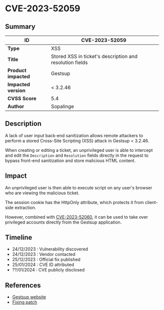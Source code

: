# CVE-2023-52059

## Summary

| ID                    | CVE-2023-52059                                           |
|-----------------------|----------------------------------------------------------|
| **Type**              | XSS                                                      |
| **Title**             | Stored XSS in ticket's description and resolution fields |
| **Product impacted**  | Gestsup                                                  |
| **Impacted version**  | < 3.2.46                                                 |
| **CVSS Score**        | 5.4                                                      |
| **Author**            | Sopalinge                                                |

## Description

A lack of user input back-end sanitization allows remote attackers to perform a stored Cross-Site Scripting (XSS) attack in Gestsup < 3.2.46.

When creating or editing a ticket, an unprivileged user is able to intercept and edit the `Description` and `Resolution` fields directly in the request to bypass front-end sanitization and store malicious HTML content.


## Impact

An unprivileged user is then able to execute script on any user's browser who are viewing the malicious ticket.

The session cookie has the HttpOnly attribute, which protects it from client-side extraction.

However, combined with [CVE-2023-52060](../CVE-2023-52060/README.md), it can be used to take over privileged accounts directly from the Gestsup application.


## Timeline

- 24/12/2023 : Vulnerability discovered
- 24/12/2023 : Vendor contacted
- 25/12/2023 : Official fix published
- 25/01/2024 : CVE ID attributed
- ??/01/2024 : CVE publicly disclosed


## References

- [Gestsup website](https://gestsup.fr/index.php?page=home)
- [Fixing patch](https://gestsup.fr/index.php?page=download&channel=beta&version=3.2.46&type=patch)